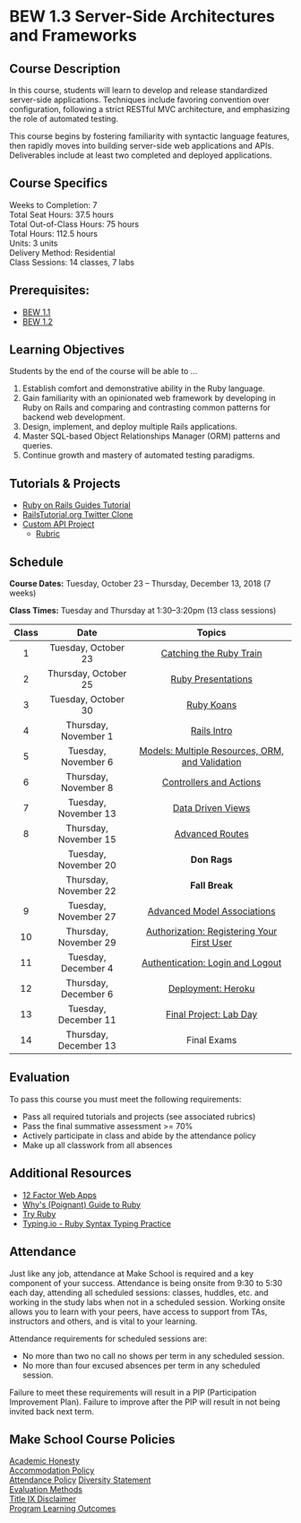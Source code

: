 # BEW 1.3 Server-Side Architectures and Frameworks

## Course Description

In this course, students will learn to develop and release standardized server-side applications. Techniques include favoring convention over configuration, following a strict RESTful MVC architecture, and emphasizing the role of automated testing.

This course begins by fostering familiarity with syntactic language features, then rapidly moves into building server-side web applications and APIs. Deliverables include at least two completed and deployed applications.

## Course Specifics

Weeks to Completion: 7 <br>
Total Seat Hours: 37.5 hours <br>
Total Out-of-Class Hours: 75 hours <br>
Total Hours: 112.5 hours <br>
Units: 3 units <br>
Delivery Method: Residential <br>
Class Sessions: 14 classes, 7 labs

## Prerequisites:

* [BEW 1.1](https://make.sc/bew1-1)
* [BEW 1.2](https://make.sc/bew1-2)

## Learning Objectives

Students by the end of the course will be able to ...

1. Establish comfort and demonstrative ability in the Ruby language.
1. Gain familiarity with an opinionated web framework by developing in Ruby on Rails and comparing and contrasting common patterns for backend web development.
1. Design, implement, and deploy multiple Rails applications.
1. Master SQL-based Object Relationships Manager (ORM) patterns and queries.
1. Continue growth and mastery of automated testing paradigms.

## Tutorials & Projects

- [Ruby on Rails Guides Tutorial](https://guides.rubyonrails.org/getting_started.html)
- [RailsTutorial.org Twitter Clone](https://www.railstutorial.org/book)
- [Custom API Project](Projects/custom-api-requirements.md)
  - [Rubric](Projects/custom-api-rubric.md)

## Schedule

**Course Dates:** Tuesday, October 23 – Thursday, December 13, 2018 (7 weeks)

**Class Times:** Tuesday and Thursday at 1:30–3:20pm (13 class sessions)

| Class |          Date          |                 Topics                  |
|:-----:|:----------------------:|:---------------------------------------:|
|   1   |  Tuesday, October 23    | [Catching the Ruby Train](01-Catching-The-Ruby-Train/README.md) |
|   2   | Thursday, October 25    | [Ruby Presentations](02-Ruby-Presentations/README.md) |
|   3   |  Tuesday, October 30  | [Ruby Koans](03-Ruby-Koans/README.md) |
|   4   | Thursday, November 1  | [Rails Intro](04-Rails-Intro/README.md) |
|   5   |  Tuesday, November 6 |  [Models: Multiple Resources, ORM, and Validation](05-Models/README.md) |
|   6   | Thursday, November 8 | [Controllers and Actions](06-Controllers-and-Actions/README.md) |
|   7   |  Tuesday, November 13 | [Data Driven Views](07-Views/README.md) |
|   8   | Thursday, November 15 | [Advanced Routes](08-Advanced-Routes/README.md) |
|      |  Tuesday, November 20 | **Don Rags** |
|     | Thursday, November 22 | **Fall Break** |
|  9   |  Tuesday, November 27    |  [Advanced Model Associations](09-Advanced-Model-Associations/README.md) |
|  10   | Thursday, November 29    | [Authorization: Registering Your First User](10-Authorization/README.md) |
|  11     |  Tuesday, December 4    | [Authentication: Login and Logout](11-Authentication/README.md) |
|  12   | Thursday, December 6   | [Deployment: Heroku](12-Deployment/README.md) |
|  13   | Tuesday, December 11   | [Final Project: Lab Day](13-Final-Project/README.md) |
|  14   | Thursday, December 13   | Final Exams |

## Evaluation

To pass this course you must meet the following requirements:

* Pass all required tutorials and projects (see associated rubrics)
* Pass the final summative assessment >= 70%
* Actively participate in class and abide by the attendance policy
* Make up all classwork from all absences

## Additional Resources

* [12 Factor Web Apps](https://12factor.net)
* [Why's (Poignant) Guide to Ruby](https://poignant.guide/book/chapter-1.html)
* [Try Ruby](https://ruby.github.io/TryRuby/)
* [Typing.io - Ruby Syntax Typing Practice](https://typing.io/lesson/ruby/rails/relation.rb/1)

## Attendance

 Just like any job, attendance at Make School is required and a key component of your success. Attendance is being onsite from 9:30 to 5:30 each day, attending all scheduled sessions: classes, huddles, etc. and working in the study labs when not in a scheduled session. Working onsite allows you to learn with your peers, have access to support from TAs, instructors and others, and is vital to your learning.

Attendance requirements for scheduled sessions are:

* No more than two no call no shows per term in any scheduled session.
* No more than four excused absences per term in any scheduled session.

Failure to meet these requirements will result in a PIP (Participation Improvement Plan).  Failure to improve after the PIP will result in not being invited back next term.

## Make School Course Policies

[Academic Honesty](https://github.com/Product-College-Courses/Common-Syllabus-Sections/blob/master/Academic-Honesty-and-Plagiarism.md)<br>
[Accommodation Policy](https://github.com/Product-College-Courses/Common-Syllabus-Sections/blob/master/Accommodation-Policy.md)<br>
[Attendance Policy]()
[Diversity Statement](https://github.com/Product-College-Courses/Common-Syllabus-Sections/blob/master/Diversity-Statement.md)<br>
[Evaluation Methods](https://github.com/Product-College-Courses/Common-Syllabus-Sections/blob/master/Evaluation-Methods.md)
<br>
[Title IX Disclaimer](https://github.com/Product-College-Courses/Common-Syllabus-Sections/blob/master/Evaluations-Title-X-Disclaimer.md)<br>
[Program Learning Outcomes](https://github.com/Product-College-Courses/Common-Syllabus-Sections/blob/master/Program-Learning-Outcomes.md)
